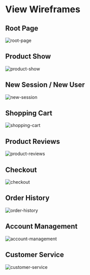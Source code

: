 # View Wireframes

## Root Page
![root-page]

## Product Show
![product-show]

## New Session / New User
![new-session]

## Shopping Cart
![shopping-cart]

## Product Reviews
![product-reviews]

## Checkout
![checkout]

## Order History
![order-history]

## Account Management
![account-management]

## Customer Service
![customer-service]



[root-page]: ./wireframes/1.jpg
[product-show]: ./wireframes/2.jpg
[new-session]: ./wireframes/3.jpg
[shopping-cart]: ./wireframes/4.jpg
[product-reviews]: ./wireframes/5.jpg
[checkout]: ./wireframes/6.jpg
[order-history]: ./wireframes/7.jpg
[account-management]: ./wireframes/8.jpg
[customer-service]: ./wireframes/9.jpg
